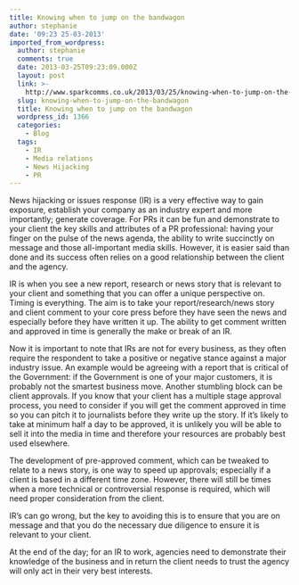 ```yaml
---
title: Knowing when to jump on the bandwagon
author: stephanie
date: '09:23 25-03-2013'
imported_from_wordpress:
  author: stephanie
  comments: true
  date: 2013-03-25T09:23:09.000Z
  layout: post
  link: >-
    http://www.sparkcomms.co.uk/2013/03/25/knowing-when-to-jump-on-the-bandwagon/
  slug: knowing-when-to-jump-on-the-bandwagon
  title: Knowing when to jump on the bandwagon
  wordpress_id: 1366
  categories:
    - Blog
  tags:
    - IR
    - Media relations
    - News Hijacking
    - PR
---
```


News hijacking or issues response (IR) is a very effective way to gain exposure, establish your company as an industry expert and more importantly; generate coverage. For PRs it can be fun and demonstrate to your client the key skills and attributes of a PR professional: having your finger on the pulse of the news agenda, the ability to write succinctly on message and those all-important media skills. However, it is easier said than done and its success often relies on a good relationship between the client and the agency.

IR is when you see a new report, research or news story that is relevant to your client and something that you can offer a unique perspective on. Timing is everything. The aim is to take your report/research/news story and client comment to your core press before they have seen the news and especially before they have written it up. The ability to get comment written and approved in time is generally the make or break of an IR.

Now it is important to note that IRs are not for every business, as they often require the respondent to take a positive or negative stance against a major industry issue. An example would be agreeing with a report that is critical of the Government: if the Government is one of your major customers, it is probably not the smartest business move. Another stumbling block can be client approvals. If you know that your client has a multiple stage approval process, you need to consider if you will get the comment approved in time so you can pitch it to journalists before they write up the story. If it’s likely to take at minimum half a day to be approved, it is unlikely you will be able to sell it into the media in time and therefore your resources are probably best used elsewhere.

The development of pre-approved comment, which can be tweaked to relate to a news story, is one way to speed up approvals; especially if a client is based in a different time zone. However, there will still be times when a more technical or controversial response is required, which will need proper consideration from the client.

IR’s can go wrong, but the key to avoiding this is to ensure that you are on message and that you do the necessary due diligence to ensure it is relevant to your client.

At the end of the day; for an IR to work, agencies need to demonstrate their knowledge of the business and in return the client needs to trust the agency will only act in their very best interests.
